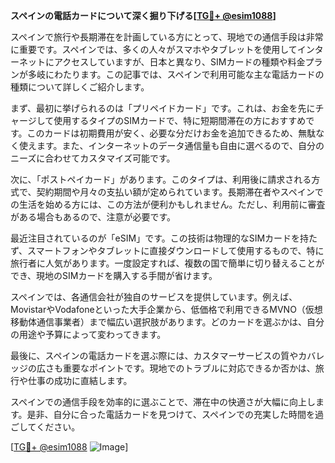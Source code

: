 **スペインの電話カードについて深く掘り下げる[[TG💪+ @esim1088](https://t.me/s/esim1088)]**

スペインで旅行や長期滞在を計画している方にとって、現地での通信手段は非常に重要です。スペインでは、多くの人々がスマホやタブレットを使用してインターネットにアクセスしていますが、日本と異なり、SIMカードの種類や料金プランが多岐にわたります。この記事では、スペインで利用可能な主な電話カードの種類について詳しくご紹介します。

まず、最初に挙げられるのは「プリペイドカード」です。これは、お金を先にチャージして使用するタイプのSIMカードで、特に短期間滞在の方におすすめです。このカードは初期費用が安く、必要な分だけお金を追加できるため、無駄なく使えます。また、インターネットのデータ通信量も自由に選べるので、自分のニーズに合わせてカスタマイズ可能です。

次に、「ポストペイカード」があります。このタイプは、利用後に請求される方式で、契約期間や月々の支払い額が定められています。長期滞在者やスペインでの生活を始める方には、この方法が便利かもしれません。ただし、利用前に審査がある場合もあるので、注意が必要です。

最近注目されているのが「eSIM」です。この技術は物理的なSIMカードを持たず、スマートフォンやタブレットに直接ダウンロードして使用するもので、特に旅行者に人気があります。一度設定すれば、複数の国で簡単に切り替えることができ、現地のSIMカードを購入する手間が省けます。

スペインでは、各通信会社が独自のサービスを提供しています。例えば、MovistarやVodafoneといった大手企業から、低価格で利用できるMVNO（仮想移動体通信事業者）まで幅広い選択肢があります。どのカードを選ぶかは、自分の用途や予算によって変わってきます。

最後に、スペインの電話カードを選ぶ際には、カスタマーサービスの質やカバレッジの広さも重要なポイントです。現地でのトラブルに対応できるか否かは、旅行や仕事の成功に直結します。

スペインでの通信手段を効率的に選ぶことで、滞在中の快適さが大幅に向上します。是非、自分に合った電話カードを見つけて、スペインでの充実した時間を過ごしてください。

[[TG💪+ @esim1088](https://t.me/s/esim1088) ![Image](https://i.postimg.cc/Y0z9fWf4/image.png)]